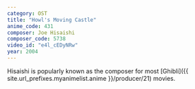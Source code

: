```yaml
---
category: OST
title: "Howl's Moving Castle"
anime_code: 431
composer: Joe Hisaishi
composer_code: 5738
video_id: "e4l_cEDyNRw"
year: 2004
---
```

Hisaishi is popularly known as the composer for most [Ghibli]({{ site.url_prefixes.myanimelist.anime }}/producer/21) movies.
